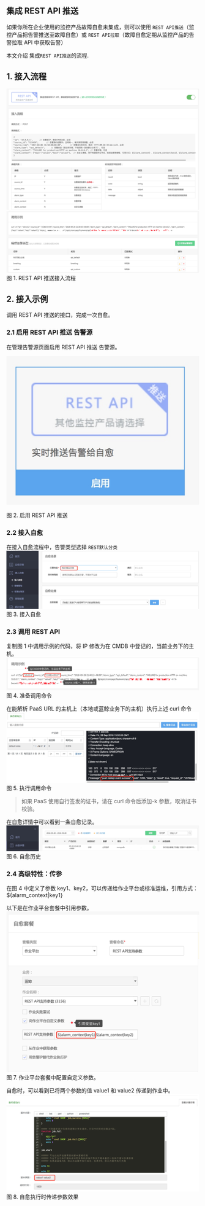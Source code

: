 ## 集成 REST API 推送

如果你所在企业使用的监控产品故障自愈未集成，则可以使用 `REST API推送`（监控产品把告警推送至故障自愈）或 `REST API拉取`（故障自愈定期从监控产品的告警拉取 API 中获取告警）

本文介绍 集成`REST API推送`的流程.

## 1. 接入流程
![](media/15381412682846.jpg)
![](media/15381413719557.jpg)
图 1. REST API 推送接入流程

## 2. 接入示例
调用 REST API 推送的接口，完成一次自愈。

### 2.1 启用 REST API 推送 告警源
在管理告警源页面启用 REST API 推送 告警源。

![-w254](media/15381415072533.jpg)

图 2. 启用 REST API 推送

### 2.2 接入自愈
在接入自愈流程中，告警类型选择 `REST默认分类`
![](media/15381417577227.jpg)
图 3. 接入自愈

### 2.3 调用 REST API
复制图 1 中调用示例的代码，将 IP 修改为在 CMDB 中登记的，当前业务下的主机。
![](media/15381421775104.jpg)
图 4. 准备调用命令

在能解析 PaaS URL 的主机上（本地或蓝鲸业务下的主机）执行上述 curl 命令
![](media/15381425835734.jpg)
图 5. 执行调用命令

> 如果 PaaS 使用自行签发的证书，请在 curl 命令后添加-k 参数，取消证书校验。 

在自愈详情中可以看到一条自愈记录。
![](media/15381426254105.jpg)
图 6. 自愈历史

### 2.4 高级特性：传参 
在图 4 中定义了参数 key1、key2，可以传递给作业平台或标准运维，引用方式：${alarm_context|key1}

以下是在作业平台套餐中引用参数。
![](media/15381428250121.jpg)
图 7. 作业平台套餐中配置自定义参数。

自愈时，可以看到已将两个参数的值 value1 和 value2 传递到作业中。
![](media/15381429910417.jpg)
图 8. 自愈执行时传递参数效果


